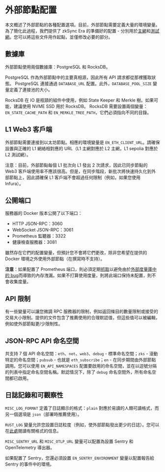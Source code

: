  <!-- 翻譯時間：2024/3/5 -->
# 外部節點配置

本文概述了外部節點的各種配置選項。目前，外部節點需要定義大量的環境變量。為了簡化此過程，我們提供了 zkSync Era 的準備好的配置 - 分別用於[主網](prepared_configs/mainnet-config.env)和[測試網](prepared_configs/testnet-sepolia-config.env)。您可以將這些文件用作起點，並僅修改必要的部分。

## 數據庫

外部節點使用兩個數據庫：PostgreSQL 和 RocksDB。

PostgreSQL 作為外部節點中的主要真相源，因此所有 API 請求都從那裡獲取狀態。 PostgreSQL 連接通過 `DATABASE_URL` 配置。此外，`DATABASE_POOL_SIZE` 變量定義了連接池的大小。

RocksDB 在 IO 是瓶頸的組件中使用，例如 State Keeper 和 Merkle 樹。如果可能，建議使用 NVME SSD 用於 RocksDB。 RocksDB 需要設置兩個變量：`EN_STATE_CACHE_PATH` 和 `EN_MERKLE_TREE_PATH`，它們必須指向不同的目錄。

## L1 Web3 客戶端

外部節點需要連接到以太坊節點。相應的環境變量是 `EN_ETH_CLIENT_URL`。請確保設置與正確的 L1 網絡相對應的 URL（L1 主網對應於 L2 主網，L1 sepolia 對應於 L2 測試網）。

注意：目前，外部節點每個 L1 批次向 L1 發出 2 次請求，因此已同步節點的 Web3 客戶端使用率不應該很高。但是，在同步階段，新批次將快速持久化到外部節點上，因此請確保 L1 客戶端不會超過任何限制（例如，如果您使用 Infura）。

## 公開端口

服務器的 Docker 版本公開了以下端口：

- HTTP JSON-RPC：3060
- WebSocket JSON-RPC：3061
- Prometheus 監聽器：3322
- 健康檢查服務器：3081

雖然存在它們的配置變量，但預計您不會將它們更改，除非您希望在提供的 Docker 環境之外使用外部節點（在撰寫時不支持）。

**注意**：如果配置了 Prometheus 端口，則必須定期[抓取](https://prometheus.io/docs/introduction/overview/)以避免由於[外部度量庫中的 bug](https://github.com/metrics-rs/metrics/issues/245)而導致的內存洩漏。如果不打算使用度量，則將此端口保持未配置，則不會收集度量。

## API 限制

有一些變量可以讓您微調 RPC 服務器的限制，例如返回條目的數量限制或接受的交易大小限制。提供的文件包含了推薦使用的合理默認值，但這些值可以被編輯，例如使外部節點更/少限制性。

## JSON-RPC API 命名空間

共支持 7 個 API 命名空間：`eth`、`net`、`web3`、`debug` - 標準命名空間；`zks` - 滾動特定的命名空間；`pubsub` - 也就是 `eth_subscribe`；`en` - 在同步期間由外部節點調用。您可以使用 `EN_API_NAMESPACES` 配置要啟用的命名空間，並在以逗號分隔的列表中指定命名空間名稱。默認情況下，除了 `debug` 命名空間外，所有命名空間都已啟用。

## 日誌記錄和可觀察性

`MISC_LOG_FORMAT` 定義了日誌顯示的格式：`plain` 對應於易讀的人類可讀格式，而另一個選項是 `json`（部署時推薦使用）。

`RUST_LOG` 變量允許您設置日誌粒度（例如，使外部節點發出更少的日誌）。您可以在[此處](https://docs.rs/env_logger/0.10.0/env_logger/#enabling-logging)閱讀有關格式的信息。

`MISC_SENTRY_URL` 和 `MISC_OTLP_URL` 變量可以配置為設置 Sentry 和 OpenTelemetry 導出器。

如果配置了 Sentry，您還必須設置 `EN_SENTRY_ENVIRONMENT` 變量以配置報告給 Sentry 的事件中的環境。
